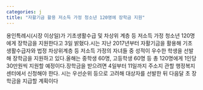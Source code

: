 ```yaml
---
categories: j
title: "자활기금 활용 저소득 가정 청소년 120명에 장학금 지원"
---
```

용인특례시(시장 이상일)가 기초생활수급 및 차상위 계층 등 저소득 가정 청소년 120명에게 장학금을 지원한다고 3일 밝혔다.시는 지난 2017년부터 자활기금을 활용해 기초생활수급자와 법정 차상위계층 등 저소득 가정의 자녀들 중 성적이 우수한 학생을 선발해 장학금을 지원하고 있다.올해는 중학생 60명, 고등학생 60명 등 총 120명에게 1인당 30만원씩 지원할 예정이다.장학금을 받으려면 4일부터 11일까지 주소지 관할 행정복지센터에서 신청해야 한다. 시는 우선순위 등으로 고려해 대상자를 선발한 뒤 다음달 초 장학금을 지급할 계획이다